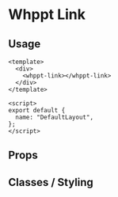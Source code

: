 # Whppt Link

<!-- TODO: Description -->

## Usage

```vue
<template>
  <div>
    <whppt-link></whppt-link>
  </div>
</template>

<script>
export default {
  name: "DefaultLayout",
};
</script>
```

## Props

<!-- TODO: List all props -->
<!-- Properties: `to<Object>` -->

## Classes / Styling

<!-- TODO: List all classes -->
